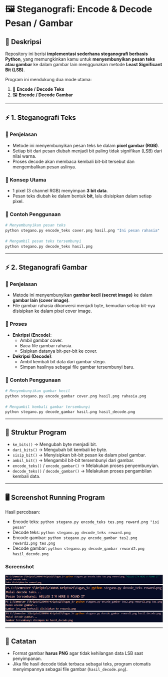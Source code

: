 # 🖼️ Steganografi: Encode & Decode Pesan / Gambar

## 📌 Deskripsi
Repository ini berisi **implementasi sederhana steganografi berbasis Python**, yang memungkinkan kamu untuk **menyembunyikan pesan teks atau gambar** ke dalam gambar lain menggunakan metode **Least Significant Bit (LSB)**.

Program ini mendukung dua mode utama:
1. 📝 **Encode / Decode Teks**
2. 🖼️ **Encode / Decode Gambar**

---

## ⚡ 1. Steganografi Teks

### 📖 Penjelasan
- Metode ini menyembunyikan pesan teks ke dalam **pixel gambar (RGB)**.
- Setiap bit dari pesan diubah menjadi bit paling tidak signifikan (LSB) dari nilai warna.
- Proses decode akan membaca kembali bit-bit tersebut dan mengembalikan pesan aslinya.

### 🔑 Konsep Utama
- 1 pixel (3 channel RGB) menyimpan **3 bit data**.
- Pesan teks diubah ke dalam bentuk **bit**, lalu disisipkan dalam setiap pixel.

### 🚀 Contoh Penggunaan
```bash
# Menyembunyikan pesan teks
python stegano.py encode_teks cover.png hasil.png "Ini pesan rahasia"

# Mengambil pesan teks tersembunyi
python stegano.py decode_teks hasil.png
```

---

## ⚡ 2. Steganografi Gambar

### 📖 Penjelasan
- Metode ini menyembunyikan **gambar kecil (secret image)** ke dalam **gambar lain (cover image)**.
- File gambar rahasia dikonversi menjadi byte, kemudian setiap bit-nya disisipkan ke dalam pixel cover image.

### 🔑 Proses
- **Enkripsi (Encode)**: 
  - Ambil gambar cover.
  - Baca file gambar rahasia.
  - Sisipkan datanya bit-per-bit ke cover.
- **Dekripsi (Decode)**:
  - Ambil kembali bit data dari gambar stego.
  - Simpan hasilnya sebagai file gambar tersembunyi baru.

### 🚀 Contoh Penggunaan
```bash
# Menyembunyikan gambar kecil
python stegano.py encode_gambar cover.png hasil.png rahasia.png

# Mengambil kembali gambar tersembunyi
python stegano.py decode_gambar hasil.png hasil_decode.png
```

---

## 🧩 Struktur Program

- `ke_bits()` → Mengubah byte menjadi bit.
- `dari_bits()` → Mengubah bit kembali ke byte.
- `sisip_bit()` → Menyisipkan bit-bit pesan ke dalam pixel gambar.
- `ambil_bit()` → Mengambil bit-bit tersembunyi dari gambar.
- `encode_teks()` / `encode_gambar()` → Melakukan proses penyembunyian.
- `decode_teks()` / `decode_gambar()` → Melakukan proses pengambilan kembali data.

---

## 🖥️ Screenshot Running Program
Hasil percobaan:
- Encode teks:
  `python stegano.py encode_teks tes.png reward.png "isi pesan"`
- Decode teks:
  `python stegano.py decode_teks reward.png`
- Encode gambar:
  `python stegano.py encode_gambar tes2.png reward2.png tes.png`
- Decode gambar:
  `python stegano.py decode_gambar reward2.png hasil_decode.png`

### Screenshot
![Encode Pesan](encode_teks.png)
![Decode Pesan](decode_teks.png)
![Encode Gambar](encode_gambar.png)
![Decode Gambar](decode_gambar.png)

---

## 🧠 Catatan
- Format gambar **harus PNG** agar tidak kehilangan data LSB saat penyimpanan.
- Jika file hasil decode tidak terbaca sebagai teks, program otomatis menyimpannya sebagai file gambar (`hasil_decode.png`).
